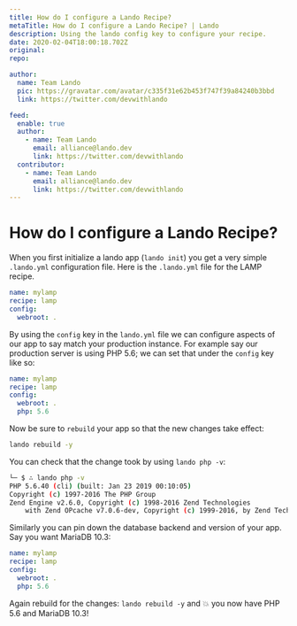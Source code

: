 ```yaml
---
title: How do I configure a Lando Recipe?
metaTitle: How do I configure a Lando Recipe? | Lando
description: Using the lando config key to configure your recipe.
date: 2020-02-04T18:00:18.702Z
original: 
repo: 

author:
  name: Team Lando
  pic: https://gravatar.com/avatar/c335f31e62b453f747f39a84240b3bbd
  link: https://twitter.com/devwithlando

feed:
  enable: true
  author:
    - name: Team Lando
      email: alliance@lando.dev
      link: https://twitter.com/devwithlando
  contributor:
    - name: Team Lando
      email: alliance@lando.dev
      link: https://twitter.com/devwithlando
---
```


# How do I configure a Lando Recipe?

<GuideHeader name="Team Lando" pic="https://gravatar.com/avatar/c335f31e62b453f747f39a84240b3bbd" link="https://twitter.com/devwithlando" />

When you first initialize a lando app (`lando init`) you get a very simple `.lando.yml` configuration file. Here is the `.lando.yml` file for the LAMP recipe.

```yaml
name: mylamp
recipe: lamp
config:
  webroot: .
```

By using the `config` key in the `lando.yml` file we can configure aspects of our app to say match your production instance. For example say our production server
is using PHP 5.6; we can set that under the `config` key like so:

```yaml
name: mylamp
recipe: lamp
config:
  webroot: .
  php: 5.6
```

Now be sure to `rebuild` your app so that the new changes take effect:

```bash
lando rebuild -y
```

You can check that the change took by using `lando php -v`:

```bash
└─ $ ∴ lando php -v
PHP 5.6.40 (cli) (built: Jan 23 2019 00:10:05) 
Copyright (c) 1997-2016 The PHP Group
Zend Engine v2.6.0, Copyright (c) 1998-2016 Zend Technologies
    with Zend OPcache v7.0.6-dev, Copyright (c) 1999-2016, by Zend Technologies
```

Similarly you can pin down the database backend and version of your app. Say you want MariaDB 10.3:

```yaml
name: mylamp
recipe: lamp
config:
  webroot: .
  php: 5.6
```

Again rebuild for the changes: `lando rebuild -y` and 💥 you now have PHP 5.6 and MariaDB 10.3!

<GuideFooter original="" repo=""/>
<Newsletter />
